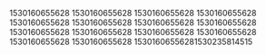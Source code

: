 1530160655628
1530160655628
1530160655628
1530160655628
1530160655628
1530160655628
1530160655628
1530160655628
1530160655628
1530160655628
1530160655628
1530160655628
1530160655628
1530160655628
15301606556281530235814515